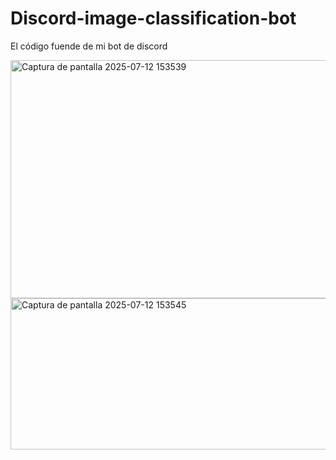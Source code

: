 # Discord-image-classification-bot
El código fuende de mi bot de discord

<img width="705" height="381" alt="Captura de pantalla 2025-07-12 153539" src="https://github.com/user-attachments/assets/58b4cb87-8416-4db1-803f-9e9b74eae1de" />
<img width="625" height="242" alt="Captura de pantalla 2025-07-12 153545" src="https://github.com/user-attachments/assets/fc6f83b2-8778-479e-b36d-c1a79d177094" />
